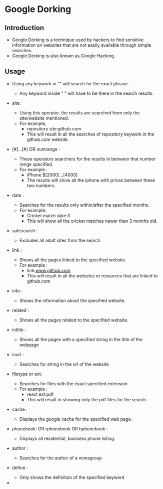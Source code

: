 # Google Dorking

## Introduction

- Google Dorking is a technique used by hackers to find sensitive information on websites that are not easily available through simple searches.
- Google Dorking is also known as Google Hacking.

## Usage

- Using any keywork in "" will search for the exact phrase.
    - Any keyword inside " " will have to be there in the search results.

- site: 
    - Using this operator, the results are searched from only the site/website mentioned.
    - For example,
        - repository site:github.com
        - This will result in all the searches of repository keywork in the github.com website.

- [#]...[#] OR numrange : 
    - These operators searchers for the results in between that number range specified.
    - For example :
        - iPhone $[2000]...[4000]
        - The results will show all the iphone with prices between these two numbers.

- date : 
    - Searches for the results only within/after the specified months.
    - For example:
        - Cricket match date:3
        - This will show all the cricket matches newer than 3 months old.

- safesearch : 
    - Excludes all adult sites from the search

- link : 
    - Shows all the pages linked to the specified website.
    - For example :
        - link:www.github.com
        - This will result in all the websites or resources that are linked to github.com

- info : 
    - Shows the information about the specified website.
    
- related :
    - Shows all the pages related to the specified website.

- intitle :
    - Shows all the pages with a specified string in the title of the webpage
    
- inurl :
    - Searches for string in the url of the website

- filetype or ext:
    - Searches for files with the exact specified extension
    - For example :
        - react ext:pdf
        - This will result in showing only the pdf files for the search

- cache :
    - Displays the google cache for the specified web page.

- phonebook: OR rphonebook OR bphonebook : 
    - Displays all residential, business phone listing.

- author :
    - Searches for the author of a newsgroup

- define :
    - Only shows the definition of the specified keyword

- 